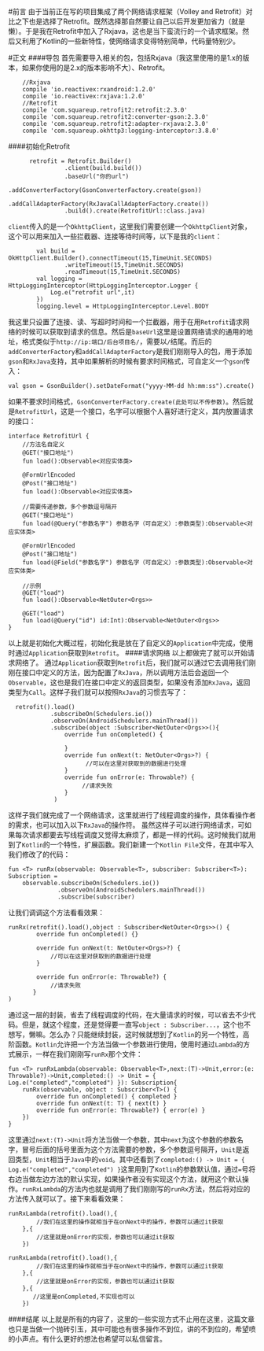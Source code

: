 #前言
由于当前正在写的项目集成了两个网络请求框架（Volley and Retrofit）对比之下也是选择了Retrofit。既然选择那自然要让自己以后开发更加省力（就是懒）。于是我在Retrofit中加入了Rxjava，这也是当下蛮流行的一个请求框架。然后又利用了Kotlin的一些新特性，使网络请求变得特别简单，代码量特别少。

#正文
####导包
首先需要导入相关的包，包括Rxjava（我这里使用的是1.x的版本，如果你使用的是2.x的版本影响不大）、Retrofit。
```
    //Rxjava
    compile 'io.reactivex:rxandroid:1.2.0'
    compile 'io.reactivex:rxjava:1.2.0'
    //Retrofit
    compile 'com.squareup.retrofit2:retrofit:2.3.0'
    compile 'com.squareup.retrofit2:converter-gson:2.3.0'
    compile 'com.squareup.retrofit2:adapter-rxjava:2.3.0'
    compile 'com.squareup.okhttp3:logging-interceptor:3.8.0'
```
####初始化Retrofit
```
      retrofit = Retrofit.Builder()
                .client(build.build())
                .baseUrl("你的url")
                .addConverterFactory(GsonConverterFactory.create(gson))
                .addCallAdapterFactory(RxJavaCallAdapterFactory.create())
                .build().create(RetrofitUrl::class.java)
```
`client`传入的是一个`OkhttpClient`，这里我们需要创建一个`OkhttpClient`对象，这个可以用来加入一些拦截器、连接等待时间等，以下是我的`client`：
```
        val build = OkHttpClient.Builder().connectTimeout(15,TimeUnit.SECONDS)
                .writeTimeout(15,TimeUnit.SECONDS)
                .readTimeout(15,TimeUnit.SECONDS)
        val logging = HttpLoggingInterceptor(HttpLoggingInterceptor.Logger {
            Log.e("retrofit url",it)
        })
        logging.level = HttpLoggingInterceptor.Level.BODY
```
我这里只设置了连接、读、写超时时间和一个拦截器，用于在用`Retrofit`请求网络的时候可以获取到请求的信息。然后是`baseUrl`这里是设置网络请求的通用的地址，格式类似于`http://ip:端口/后台项目名/`，需要以`/`结尾。而后的`addConverterFactory`和`addCallAdapterFactory`是我们刚刚导入的包，用于添加`gson`和`RxJava`支持，其中如果解析的时候有要求时间格式，可自定义一个`gson`传入：
```
val gson = GsonBuilder().setDateFormat("yyyy-MM-dd hh:mm:ss").create()
```
如果不要求时间格式，`GsonConverterFactory.create(此处可以不传参数)`。然后就是`RetrofitUrl`，这是一个接口，名字可以根据个人喜好进行定义，其内放置请求的接口：
```
interface RetrofitUrl {
    //方法名自定义
    @GET("接口地址")
    fun load():Observable<对应实体类>

    @FormUrlEncoded
    @Post("接口地址")
    fun load():Observable<对应实体类>

    //需要传递参数，多个参数逗号隔开
    @GET("接口地址")
    fun load(@Query("参数名字") 参数名字（可自定义）:参数类型):Observable<对应实体类>

    @FormUrlEncoded
    @Post("接口地址")
    fun load(@Field("参数名字") 参数名字（可自定义）:参数类型):Observable<对应实体类>

    //示例
    @GET("load")
    fun load():Observable<NetOuter<Orgs>>

    @GET("load")
    fun load(@Query("id") id:Int):Observable<NetOuter<Orgs>>
}
```
以上就是初始化大概过程，初始化我是放在了自定义的`Application`中完成，使用时通过`Application`获取到`Retrofit`。
####请求网络
以上都做完了就可以开始请求网络了。
通过`Application`获取到`Retrofit`后，我们就可以通过它去调用我们刚刚在接口中定义的方法，因为配置了`RxJava`，所以调用方法后会返回一个`Observable`，这也是我们在接口中定义的返回类型，如果没有添加`RxJava`，返回类型为`Call`。这样子我们就可以按照`RxJava`的习惯去写了：
```
  retrofit().load()
            .subscribeOn(Schedulers.io())
            .observeOn(AndroidSchedulers.mainThread())
            .subscribe(object :Subscriber<NetOuter<Orgs>>(){
                override fun onCompleted() {
                               
                }
                override fun onNext(t: NetOuter<Orgs>?) { 
                      //可以在这里对获取到的数据进行处理
                }
                override fun onError(e: Throwable?) { 
                     //请求失败
                }
             )
```
这样子我们就完成了一个网络请求，这里就进行了线程调度的操作，具体看操作者的需求，也可以加入以下`RxJava`的操作符。
虽然这样子可以进行网络请求，可如果每次请求都要去写线程调度又觉得太麻烦了，都是一样的代码。这时候我们就用到了`Kotlin`的一个特性，扩展函数。我们新建一个`Kotlin File`文件，在其中写入我们修改了的代码：
```
fun <T> runRx(observable: Observable<T>, subscriber: Subscriber<T>): Subscription = 
    observable.subscribeOn(Schedulers.io())
              .observeOn(AndroidSchedulers.mainThread())
              .subscribe(subscriber)
```
让我们调调这个方法看看效果：
```
runRx(retrofit().load(),object : Subscriber<NetOuter<Orgs>>() {
        override fun onCompleted() {}

        override fun onNext(t: NetOuter<Orgs>?) { 
            //可以在这里对获取到的数据进行处理
        }

        override fun onError(e: Throwable?) { 
            //请求失败
       }
)
```
通过这一层的封装，省去了线程调度的代码，在大量请求的时候，可以省去不少代码。但是，就这个程度，还是觉得要一直写`object : Subscriber...`，这个也不想写，懒嘛。怎么办？只能继续封装，这时候就想到了`Kotlin`的另一个特性，高阶函数。`Kotlin`允许把一个方法当做一个参数进行使用，使用时通过`Lambda`的方式展示，一样在我们刚刚写`runRx`那个文件：
```
fun <T> runRxLambda(observable: Observable<T>,next:(T)->Unit,error:(e: Throwable?)->Unit,completed:() -> Unit = { Log.e("completed","completed") }): Subscription{
    runRx(observable, object : Subscriber<T>() {
        override fun onCompleted() { completed }
        override fun onNext(t: T) { next(t) }
        override fun onError(e: Throwable?) { error(e) }
    })
}
```
这里通过`next:(T)->Unit`将方法当做一个参数，其中`next`为这个参数的参数名字，冒号后面的括号里面为这个方法需要的参数，多个参数逗号隔开，`Unit`是返回类型，`Unit`相当于`Java`中的`void`。其中还看到了`completed:() -> Unit = { Log.e("completed","completed") }`这里用到了`Kotlin`的参数默认值，通过`=`号将右边当做左边方法的默认实现，如果操作者没有实现这个方法，就用这个默认操作。`runRxLambda`的方法内也就是调用了我们刚刚写的`runRx`方法，然后将对应的方法传入就可以了。接下来看看效果：
```
runRxLambda(retrofit().load(),{
        //我们在这里的操作就相当于在onNext中的操作，参数可以通过it获取
    },{
        //这里就是onError的实现，参数也可以通过it获取
    })

runRxLambda(retrofit().load(),{
        //我们在这里的操作就相当于在onNext中的操作，参数可以通过it获取
    },{
        //这里就是onError的实现，参数也可以通过it获取
    },{
       //这里是onCompleted,不实现也可以
    })
```
####结尾
以上就是所有的内容了，这里的一些实现方式不止用在这里，这篇文章也只是当做一个抛砖引玉，其中可能也有很多操作不到位，讲的不到位的，希望喷的小声点。有什么更好的想法也希望可以私信留言。
